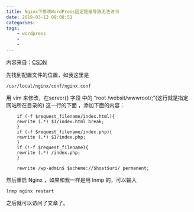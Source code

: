 ```yaml
---
title: Nginx下修改WordPress固定链接导致无法访问
date: 2019-03-12 09:08:51
categories:
tags:
    - wordpress
    -
    - 
---
```

内容来自：[CSDN](https://blog.csdn.net/csdn1161851523/article/details/52942404)

<!--more-->

先找到配置文件的位置，如我这里是
```
/usr/local/nginx/conf/nginx.conf
```
用 vim 来修改，在server{}  字段   中的  “root /websit/wwwroot/;”(这行就是指定网站所在目录的)  这一行的下面 ，添加下面的内容：
```
    if (-f $request_filename/index.html){
    rewrite (.*) $1/index.html break;
    }
    if (-f $request_filename/index.php){
    rewrite (.*) $1/index.php;
    }
    if (!-f $request_filename){
    rewrite (.*) /index.php;
    }

    rewrite /wp-admin$ $scheme://$host$uri/ permanent;
```
然后重启 Nginx ，如果和我一样是用 lnmp 的，可以输入
```
lnmp nginx restart
```
之后就可以访问了文章了。
